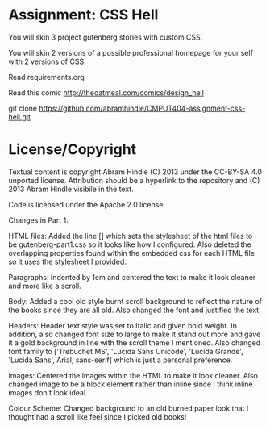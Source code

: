 Assignment: CSS Hell
====================

You will skin 3 project gutenberg stories with custom CSS.

You will skin 2 versions of a possible professional homepage for your
self with 2 versions of CSS.

Read requirements.org

Read this comic http://theoatmeal.com/comics/design_hell

git clone https://github.com/abramhindle/CMPUT404-assignment-css-hell.git

License/Copyright
=================

Textual content is copyright Abram Hindle (C) 2013 under the CC-BY-SA
4.0 unported license. Attribution should be a hyperlink to the
repository and (C) 2013 Abram Hindle visibile in the text.

Code is licensed under the Apache 2.0 license.


Changes in Part 1:

HTML files:
Added the line [<link href="gutenberg-part1.css" rel="stylesheet" type="text/css"/>] which sets the stylesheet of the html files to be gutenberg-part1.css so it looks like how I configured. Also deleted the overlapping properties found within the embedded css for each HTML file so it uses the stylesheet I provided.

Paragraphs:
Indented by 1em and centered the text to make it look cleaner and more like a scroll.

Body:
Added a cool old style burnt scroll background to reflect the nature of the books since they are all old. Also changed the font and justified the text.

Headers:
Header text style was set to Italic and given bold weight. In addition, also changed font size to large to make it stand out more and gave it a gold background in line with the scroll theme I mentioned. Also changed font family to ['Trebuchet MS', 'Lucida Sans Unicode', 'Lucida Grande', 'Lucida Sans', Arial, sans-serif] which is just a personal preference.

Images:
Centered the images within the HTML to make it look cleaner. Also changed image to be a block element rather than inline since I think inline images don't look ideal.

Colour Scheme:
Changed background to an old burned paper look that I thought had a scroll like feel since I picked old books!
